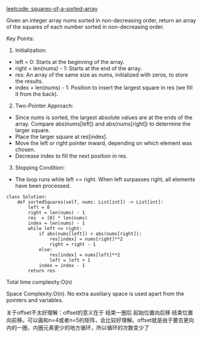 [leetcode: squares-of-a-sorted-array](https://leetcode.com/problems/squares-of-a-sorted-array/description/)

Given an integer array nums sorted in non-decreasing order, return an array of the squares of each number sorted in non-decreasing order.

Key Points:
1. Initialization:
* left = 0: Starts at the beginning of the array.
* right = len(nums) - 1: Starts at the end of the array.
* res: An array of the same size as nums, initialized with zeros, to store the results.
* index = len(nums) - 1: Position to insert the largest square in res (we fill it from the back).

2. Two-Pointer Approach:
* Since nums is sorted, the largest absolute values are at the ends of the array. Compare abs(nums[left]) and abs(nums[right]) to determine the larger square.
* Place the larger square at res[index].
* Move the left or right pointer inward, depending on which element was chosen.
* Decrease index to fill the next position in res.


3. Stopping Condition:
* The loop runs while left <= right. When left surpasses right, all elements have been processed.
```
class Solution:
    def sortedSquares(self, nums: List[int]) -> List[int]:
        left = 0 
        right = len(nums) - 1
        res  = [0] * len(nums)
        index = len(nums) - 1
        while left <= right:
            if abs(nums[left]) < abs(nums[right]):
                res[index] = nums[right]**2
                right = right - 1
            else:
                res[index] = nums[left]**2
                left = left + 1
            index = index - 1
        return res

```
Total time complexity:O(n)

Space Complexity:O(n).
No extra auxiliary space is used apart from the pointers and variables.

关于offset不太好理解：offset的意义在于 结束一圈后 起始位置向后移 结束位置向前移。可以画和n=4或者n=5的矩阵，会比较好理解。offset就是由于要去更向内的一圈，内圈元素更少的地方循环，所以循环的次数变少了

